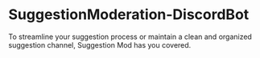# SuggestionModeration-DiscordBot
To streamline your suggestion process or maintain a clean and organized suggestion channel, Suggestion Mod has you covered.

